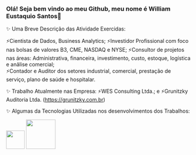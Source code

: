 ### Olá! Seja bem vindo ao meu Github, meu nome é William Eustaquio Santos👋

✨ Uma Breve Descrição das Atividade Exercidas:

   ⚡Cientista de Dados, Business Analytics; 
   ⚡Investidor Profissional com foco nas bolsas de valores B3, CME, NASDAQ e NYSE; 
   ⚡Consultor de projetos nas áreas:  Administrativa, financeira, investimento, custo, estoque, logística e anãlise comercial;  
   ⚡Contador e Auditor dos setores industrial, comercial, prestação de serviço, plano de saúde e hospitalar.

✨ Trabalho Atualmente nas Empresa: 
   ⚡WES Consulting Ltda.; e
   ⚡Grunitzky Auditoria Ltda. (https://grunitzky.com.br)

✨ Algumas da Tecnologias Utilizadas nos desenvolvimentos dos Trabalhos: 
   
<img widt='50' height='50' src="https://cdn.jsdelivr.net/gh/devicons/devicon/icons/python/python-original-wordmark.svg" />   <img widt='80' height='80' src="https://cdn.jsdelivr.net/gh/devicons/devicon/icons/mysql/mysql-original-wordmark.svg" />

          
          
          

<!--
**WilliamESantos/WilliamESantos** is a ✨ _special_ ✨ repository because its `README.md` (this file) appears on your GitHub profile.

Here are some ideas to get you started:

![image](https://github.com/WilliamESantos/WilliamESantos/assets/133704736/10105271-f9b2-4fd8-932a-d1f76c770c6f)

- 🔭 I’m currently working on ...
- 🌱 I’m currently learning ...
- 👯 I’m looking to collaborate on ...
- 🤔 I’m looking for help with ...
- 💬 Ask me about ...
- 📫 How to reach me: ...
- 😄 Pronouns: ...
- ⚡ Fun fact: ...
-->
